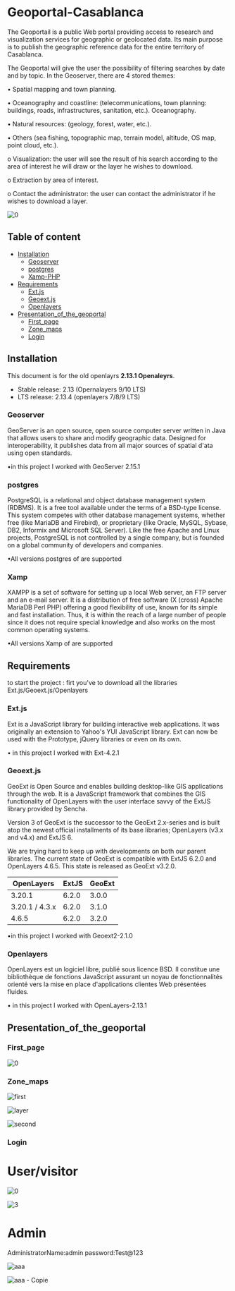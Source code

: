 # Geoportal-Casablanca
The Geoportail is a public Web portal providing access to research and visualization services for geographic or geolocated data. Its main purpose is to publish the geographic reference data for the entire territory of Casablanca.

The Geoportal will give the user the possibility of filtering searches by date and by topic.
In the Geoserver, there are 4 stored themes:

• Spatial mapping and town planning.

• Oceanography and coastline: (telecommunications, town planning: buildings, roads, infrastructures, sanitation, etc.). Oceanography.

• Natural resources: (geology, forest, water, etc.).

• Others (sea fishing, topographic map, terrain model, altitude, OS map, point cloud, etc.).

o Visualization: the user will see the result of his search according to the area of interest he will draw or the layer he wishes to download.

o Extraction by area of interest.

o Contact the administrator: the user can contact the administrator if he wishes to download a layer.

![0](https://user-images.githubusercontent.com/60801374/95662505-c6b83580-0b37-11eb-8b26-283306c6f7bd.png)

## Table of content

- [Installation](#installation)
    - [Geoserver](#Geoserver)
    - [postgres](#postgres)
    - [Xamp-PHP](#Xamp)
- [Requirements](#Requirements)
    - [Ext.js](#Ext.js)
    - [Geoext.js](#Geoext.js)
    - [Openlayers](#Openlayers)
- [Presentation_of_the_geoportal](#Presentation_of_the_geoportal)
    - [First_page](#First_page)
    - [Zone_maps](#Zone_maps)
    - [Login](#Login)

## Installation

This document is for the old openlayrs  **2.13.1 Openaleyrs**.

- Stable release: 2.13 (Opernalayers 9/10 LTS)
- LTS release: 2.13.4 (openlayers 7/8/9 LTS)

### Geoserver

GeoServer is an open source, open source computer server written in Java that allows users to share and modify geographic data. Designed for interoperability, it publishes data from all major sources of spatial d'ata using open standards.

•in this project I worked with GeoServer 2.15.1
 
### postgres


PostgreSQL is a relational and object database management system (RDBMS). It is a free tool available under the terms of a BSD-type license.
This system competes with other database management systems, whether free (like MariaDB and Firebird), or proprietary (like Oracle, MySQL, Sybase, DB2, Informix and Microsoft SQL Server). Like the free Apache and Linux projects, PostgreSQL is not controlled by a single company, but is founded on a global community of developers and companies.

•All versions postgres of are supported

### Xamp

XAMPP is a set of software for setting up a local Web server, an FTP server and an e-mail server. It is a distribution of free software (X (cross) Apache MariaDB Perl PHP) offering a good flexibility of use, known for its simple and fast installation. Thus, it is within the reach of a large number of people since it does not require special knowledge and also works on the most common operating systems.
 
 •All versions Xamp of are supported

## Requirements
to start the project :
firt you've to download all the libraries 
         Ext.js/Geoext.js/Openlayers
### Ext.js

Ext is a JavaScript library for building interactive web applications. It was originally an extension to Yahoo's YUI JavaScript library. Ext can now be used with the Prototype, jQuery libraries or even on its own.

• in this project I worked with Ext-4.2.1

### Geoext.js
GeoExt is Open Source and enables building desktop-like GIS applications through the web. It is a JavaScript framework that combines the GIS functionality of OpenLayers with the user interface savvy of the ExtJS library provided by Sencha.

Version 3 of GeoExt is the successor to the GeoExt 2.x-series and is built atop the newest official installments of its base libraries; OpenLayers (v3.x and v4.x) and ExtJS 6.

We are trying hard to keep up with developments on both our parent libraries. The current state of GeoExt is compatible with ExtJS 6.2.0 and OpenLayers 4.6.5. This state is released as GeoExt v3.2.0.


| OpenLayers        | ExtJS      | GeoExt |
| ------|-----|-----|
| 3.20.1 	| 6.2.0 	| 3.0.0	|
| 3.20.1 / 4.3.x	| 6.2.0 	| 3.1.0	|
| 4.6.5	| 6.2.0 	| 3.2.0 	|


•in this project I worked with Geoext2-2.1.0

### Openlayers
OpenLayers est un logiciel libre, publié sous licence BSD. Il constitue une bibliothèque de fonctions JavaScript assurant un noyau de fonctionnalités orienté vers la mise en place d'applications clientes Web présentées fluides.

 •  in this project I worked with OpenLayers-2.13.1
 
## Presentation_of_the_geoportal

### First_page

![0](https://user-images.githubusercontent.com/60801374/95662505-c6b83580-0b37-11eb-8b26-283306c6f7bd.png)

### Zone_maps

![first](https://user-images.githubusercontent.com/60801374/95662576-30384400-0b38-11eb-8941-911b7888cee3.png)

![layer](https://user-images.githubusercontent.com/60801374/95662592-49d98b80-0b38-11eb-8335-6cd6845b9bd1.png)

![second](https://user-images.githubusercontent.com/60801374/95662679-0b909c00-0b39-11eb-8630-25195965d346.png)

### Login

# User/visitor

![0](https://user-images.githubusercontent.com/60801374/95662505-c6b83580-0b37-11eb-8b26-283306c6f7bd.png)

![3](https://user-images.githubusercontent.com/60801374/95662717-675b2500-0b39-11eb-8473-7064765fba96.png)

# Admin

AdministratorName:admin
password:Test@123

![aaa](https://user-images.githubusercontent.com/60801374/95798576-aed8e100-0cf2-11eb-9122-3a3c80fa5549.png)

![aaa - Copie](https://user-images.githubusercontent.com/60801374/95798592-ba2c0c80-0cf2-11eb-8528-6fb9af20626a.png)
